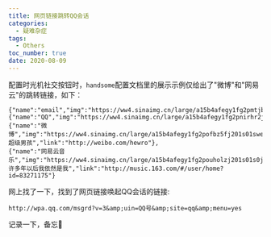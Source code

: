 ```yaml
---
title: 网页链接跳转QQ会话
categories:
  - 疑难杂症
tags:
  - Others
toc_number: true
date: 2020-08-09
---
```


配置时光机社交按钮时，`handsome`配置文档里的展示示例仅给出了"微博"和"网易云"的跳转链接，如下：

```
{"name":"email","img":"https://ww4.sinaimg.cn/large/a15b4afegy1fg2pmtjbaej201s01s0aw","value":"ihewro@163.com","link":"#"},
{"name":"QQ","img":"https://ww4.sinaimg.cn/large/a15b4afegy1fg2pnirhr2j201s01va9u","value":"535425690","link":"#"},
{"name":"微博","img":"https://ww4.sinaimg.cn/large/a15b4afegy1fg2pofbz5fj201s01swe9","value":"@i超级男孩","link":"http://weibo.com/hewro"},
{"name":"网易云音乐","img":"https://ww4.sinaimg.cn/large/a15b4afegy1fg2pouholzj201s01s0ja","value":"@许多年以后我依然是我","link":"http://music.163.com/#/user/home?id=83271175"}
```

网上找了一下，找到了网页链接唤起QQ会话的链接:

```
http://wpa.qq.com/msgrd?v=3&amp;uin=QQ号&amp;site=qq&amp;menu=yes
```
记录一下，备忘🤣
